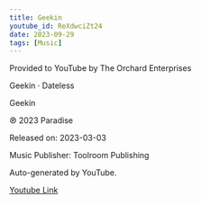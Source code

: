 ```yaml
---
title: Geekin
youtube_id: ReXdwciZt24
date: 2023-09-29
tags: [Music]
---
```

Provided to YouTube by The Orchard Enterprises  

Geekin · Dateless  

Geekin  

℗ 2023 Paradise  

Released on: 2023-03-03  

Music  Publisher: Toolroom Publishing  

Auto-generated by YouTube.  

[Youtube Link](https://www.youtube.com/watch?v=ReXdwciZt24)  